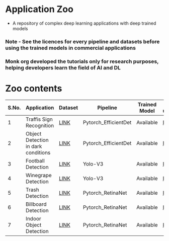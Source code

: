 # Application Zoo

  - A repository of complex deep learning applications with deep trained models
  
  
### Note - See the licences for every pipeline and datasets before using the trained models in commercial applications

### Monk org developed the tutorials only for research purposes, helping developers learn the field of AI and DL



# Zoo contents


| S.No. | Application                         | Dataset                                                           | Pipeline             | Trained Model | How to use/create                                                                                                                                                             |
|-------|-------------------------------------|-------------------------------------------------------------------|----------------------|---------------|-------------------------------------------------------------------------------------------------------------------------------------------------------------------------------|
| 1     | Traffis Sign Recognition            | [LINK](http://cvrr.ucsd.edu/LISA/lisa-traffic-sign-dataset.html)  | Pytorch_EfficientDet | Available     | [LINK](https://github.com/Tessellate-Imaging/Monk_Object_Detection/blob/master/example_zoo/Example%20-%20LISA%20Traffic%20Sign%20Recognition%20(Multi-GPU).ipynb)             |
| 2     | Object Detection in dark conditions | [LINK](https://github.com/cs-chan/Exclusively-Dark-Image-Dataset) | Pytorch_EfficientDet | Available     | [LINK](https://github.com/Tessellate-Imaging/Monk_Object_Detection/blob/master/example_zoo/Example%20-%20Object%20Detection%20in%20low%20lighting%20conditions.ipynb)         |
| 3     | Football Detection                  | [LINK](https://storage.googleapis.com/openimages/web/index.html)  | Yolo-V3              | Available     | [LINK](https://github.com/Tessellate-Imaging/Monk_Object_Detection/blob/master/application_model_zoo/Example%20-%20FootBall%20detection.ipynb)                                |
| 4     | Winegrape Detection                 | [LINK](https://github.com/thsant/wgisd)                           | Yolo-V3              | Available     | [LINK](https://github.com/Tessellate-Imaging/Monk_Object_Detection/blob/master/application_model_zoo/Example%20-%20Wine%20Grape%20Instance%20Detection%20Dataset.ipynb)       |
| 5     | Trash Detection                     | [LINK](http://tacodataset.org/)                                   | Pytorch_RetinaNet    | Available     | [LINK](https://github.com/Tessellate-Imaging/Monk_Object_Detection/blob/master/application_model_zoo/Example%20-%20Trash%20(Waste)%20Detection.ipynb)                         |
| 6     | Billboard Detection                 | [LINK](https://storage.googleapis.com/openimages/web/index.html)  | Pytorch_RetinaNet    | Available     | [LINK](https://github.com/Tessellate-Imaging/Monk_Object_Detection/blob/master/application_model_zoo/Example%20-%20Billboard%20(Hoarding%20detection).ipynb)                  |
| 7     | Indoor Object Detection             | [LINK](https://storage.googleapis.com/openimages/web/index.html)  | Pytorch_RetinaNet    | Available     | [LINK](https://github.com/Tessellate-Imaging/Monk_Object_Detection/blob/master/application_model_zoo/Example%20-%20Indoor%20Image%20Object%20Detection%20and%20Tagging.ipynb) |
